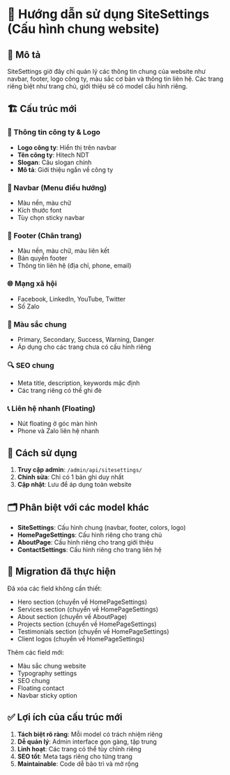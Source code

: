 # 🔧 Hướng dẫn sử dụng SiteSettings (Cấu hình chung website)

## 📝 Mô tả
SiteSettings giờ đây chỉ quản lý các thông tin chung của website như navbar, footer, logo công ty, màu sắc cơ bản và thông tin liên hệ. Các trang riêng biệt như trang chủ, giới thiệu sẽ có model cấu hình riêng.

## 🏗️ Cấu trúc mới

### 🏢 Thông tin công ty & Logo
- **Logo công ty**: Hiển thị trên navbar
- **Tên công ty**: Hitech NDT
- **Slogan**: Câu slogan chính
- **Mô tả**: Giới thiệu ngắn về công ty

### 🧭 Navbar (Menu điều hướng)
- Màu nền, màu chữ
- Kích thước font
- Tùy chọn sticky navbar

### 🦶 Footer (Chân trang)
- Màu nền, màu chữ, màu liên kết
- Bản quyền footer
- Thông tin liên hệ (địa chỉ, phone, email)

### 🌐 Mạng xã hội
- Facebook, LinkedIn, YouTube, Twitter
- Số Zalo

### 🎨 Màu sắc chung
- Primary, Secondary, Success, Warning, Danger
- Áp dụng cho các trang chưa có cấu hình riêng

### 🔍 SEO chung
- Meta title, description, keywords mặc định
- Các trang riêng có thể ghi đè

### 📞 Liên hệ nhanh (Floating)
- Nút floating ở góc màn hình
- Phone và Zalo liên hệ nhanh

## 🚀 Cách sử dụng

1. **Truy cập admin**: `/admin/api/sitesettings/`
2. **Chỉnh sửa**: Chỉ có 1 bản ghi duy nhất
3. **Cập nhật**: Lưu để áp dụng toàn website

## 🗂️ Phân biệt với các model khác

- **SiteSettings**: Cấu hình chung (navbar, footer, colors, logo)
- **HomePageSettings**: Cấu hình riêng cho trang chủ
- **AboutPage**: Cấu hình riêng cho trang giới thiệu
- **ContactSettings**: Cấu hình riêng cho trang liên hệ

## 🔄 Migration đã thực hiện

Đã xóa các field không cần thiết:
- Hero section (chuyển về HomePageSettings)
- Services section (chuyển về HomePageSettings)
- About section (chuyển về AboutPage)
- Projects section (chuyển về HomePageSettings)
- Testimonials section (chuyển về HomePageSettings)
- Client logos (chuyển về HomePageSettings)

Thêm các field mới:
- Màu sắc chung website
- Typography settings
- SEO chung
- Floating contact
- Navbar sticky option

## ✅ Lợi ích của cấu trúc mới

1. **Tách biệt rõ ràng**: Mỗi model có trách nhiệm riêng
2. **Dễ quản lý**: Admin interface gọn gàng, tập trung
3. **Linh hoạt**: Các trang có thể tùy chỉnh riêng
4. **SEO tốt**: Meta tags riêng cho từng trang
5. **Maintainable**: Code dễ bảo trì và mở rộng 